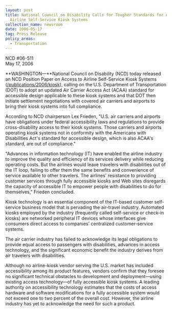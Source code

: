 ```yaml
---
layout: post
title: National Council on Disability Calls for Tougher Standards for Accessible
  Airline Self-Service Kiosk Systems
collection_name: newsroom
date: 2006-05-17
tag: Press Release
policy_areas:
  - Transportation
---
```

NCD #06-511\
May 17, 2006 

**WASHINGTON—**National Council on Disability (NCD) today released an NCD Position Paper on Access to Airline Self-Service Kiosk Systems ([/publications/2006/kiosk](https://ncd.gov/publications/2006/05172006)), calling on the U.S. Department of Transportation (DOT) to adopt an updated Air Carrier Access Act (ACAA) standard for accessible design applicable to these kiosk systems and that DOT then initiate settlement negotiations with covered air carriers and airports to bring their kiosk systems into full compliance.

According to NCD chairperson Lex Frieden, "U.S. air carriers and airports have obligations under federal accessibility laws and regulations to provide cross-disability access to their kiosk systems. Those carriers and airports operating kiosk systems not in conformity with the Americans with Disabilities Act's standard for accessible design, which is also ACAA's standard, are out of compliance."

"Advances in information technology (IT) have enabled the airline industry to improve the quality and efficiency of its services delivery while reducing operating costs. But the airlines would leave travelers with disabilities out of the IT loop, failing to offer them the same benefits and convenience of service available to other travelers. The airlines' resistance to providing customer services through fully accessible kiosks and Web sites disregards the capacity of accessible IT to empower people with disabilities to do for themselves," Frieden concluded.

Kiosk technology is an essential component of the IT-based customer self-service business model that is pervading the air-travel industry. Automated kiosks employed by the industry (frequently called self-service or check-in kiosks) are networked peripheral IT devices whose interfaces give consumers direct access to companies' centralized customer-service systems.

The air carrier industry has failed to acknowledge its legal obligations to provide equal access to passengers with disabilities, advances in access technology, and the significant economic benefit the industry derives from air travelers with disabilities.

Although no airline-kiosk vendor serving the U.S. market has included accessibility among its product features, vendors confirm that they foresee no significant technical obstacles to development and deployment—using existing access technology—of fully accessible kiosk systems. A leading authority on accessibility technology estimates that the costs of access hardware and software modifications for a fully accessible system would not exceed one to two percent of the overall cost. However, the airline industry has yet to acknowledge the need for such a product.